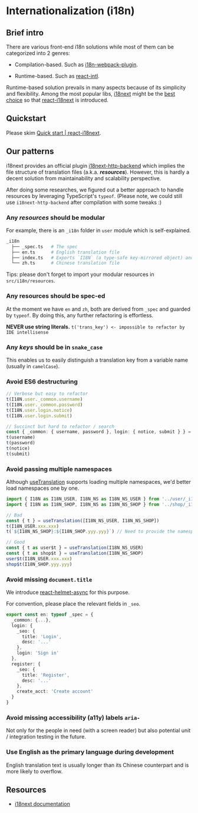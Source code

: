 # Internationalization (i18n)

## Brief intro

There are various front-end i18n solutions while most of them can be categorized into 2 genres:

* Compilation-based. Such as [i18n-webpack-plugin](https://www.npmjs.com/package/i18n-webpack-plugin).

* Runtime-based. Such as [react-intl](https://www.npmjs.com/package/react-intl).

Runtime-based solution prevails in many aspects because of its simplicity and flexibility. Among the most popular libs, [i18next](https://github.com/i18next/i18next) might be the [best choice](https://www.i18next.com/overview/comparison-to-others) so that [react-i18next](https://github.com/i18next/react-i18next) is introduced.

## Quickstart

Please skim [Quick start | react-i18next](https://react.i18next.com/guides/quick-start).

## Our patterns

i18next provides an official plugin [i18next-http-backend](https://www.i18next.com/how-to/add-or-load-translations) which implies the file structure of translation files (a.k.a. ***resources***). However, this is hardly a decent solution from maintainability and scalability perspective.

After doing some researches, we figured out a better approach to handle resources by leveraging TypeScript's `typeof`. (Please note, we could still use `i18next-http-backend` after compilation with some tweaks :)

### Any *resources* should be modular

For example, there is an `_i18n` folder in `user` module which is self-explained.

```bash
_i18n
  ├── _spec.ts   # The spec
  ├── en.ts      # English translation file
  ├── index.ts   # Exports `I18N` (a type-safe key-mirrored object) and `I18N_NS` (namespace, a string)
  └── zh.ts      # Chinese translation file
```

Tips: please don't forget to import your modular resources in `src/i18n/resources`.

### Any resources should be spec-ed

At the moment we have `en` and `zh`, both are derived from `_spec` and guarded by `typeof`. By doing this, any further refactoring is effortless.

**NEVER use string literals.** `t('trans_key') <- impossible to refactor by IDE intellisense`

### Any *keys* should be in `snake_case`

This enables us to easily distinguish a translation key from a variable name (usually in `camelCase`).

### Avoid ES6 destructuring

```ts
// Verbose but easy to refactor
t(I18N.user._common.username)
t(I18N.user._common.password)
t(I18N.user.login.notice)
t(I18N.user.login.submit)

// Succinct but hard to refactor / search
const { _common: { username, password }, login: { notice, submit } } = I18N.user
t(username)
t(password)
t(notice)
t(submit)
```

### Avoid passing multiple namespaces

Although [useTranslation](https://react.i18next.com/latest/usetranslation-hook#loading-namespaces) supports loading multiple namespaces, we'd better load namespaces one by one.

```ts
import { I18N as I18N_USER, I18N_NS as I18N_NS_USER } from '../user/_i18n'
import { I18N as I18N_SHOP, I18N_NS as I18N_NS_SHOP } from '../shop/_i18n'

// Bad
const { t } = useTranslation([I18N_NS_USER, I18N_NS_SHOP])
t(I18N_USER.xxx.xxx)
t(`${I18N_NS_SHOP}:${I18N_SHOP.yyy.yyy}`) // Need to provide the namespace prefix, sucks!

// Good
const { t as user$t } = useTranslation(I18N_NS_USER)
const { t as shop$t } = useTranslation(I18N_NS_SHOP)
user$t(I18N_USER.xxx.xxx)
shop$t(I18N_SHOP.yyy.yyy)
```

### Avoid missing `document.title`

We introduce [react-helmet-async](https://github.com/staylor/react-helmet-async) for this purpose.

For convention, please place the relevant fields in `_seo`.

```ts
export const en: typeof _spec = {
  _common: {...},
  login: {
    _seo: {
      title: 'Login',
      desc: '...'
    },
    login: 'Sign in'
  },
  register: {
    _seo: {
      title: 'Register',
      desc: '...'
    },
    create_acct: 'Create account'
  }
}
```

### Avoid missing accessibility (a11y) labels `aria-`

Not only for the people in need (with a screen reader) but also potential unit / integration testing in the future.

### Use English as the primary language during development

English translation text is usually longer than its Chinese counterpart and is more likely to overflow.

## Resources

* [i18next documentation](https://www.i18next.com/)

